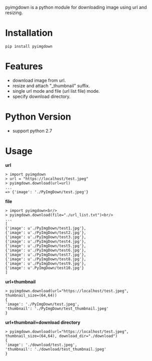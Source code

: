 pyimgdown is a python module for downloading image using url and resizing.


Installation
=============
    pip install pyimgdown


Features
=============
* download image from url.
* resize and attach "_thumbnail" suffix.
* single url mode and file (url list file) mode.
* specify download directory.

Python Version
==============
* support python 2.7 

Usage
=============

**url**

    > import pyimgdown
    > url = "https://localhost/test.jpeg"
    > pyimgdown.download(url=url)
    ...
    => {'image': './PyImgDown/test.jpeg'}




**file**

    > import pyimgdown<br/>
    > pyimgdown.download(file="./url_list.txt")<br/>
    ...
    [
    {'image': u'./PyImgDown/test1.jpg'},
    {'image': u'./PyImgDown/test2.jpg'},
    {'image': u'./PyImgDown/test3.jpg'},
    {'image': u'./PyImgDown/test4.jpg'},
    {'image': u'./PyImgDown/test5.jpg'},
    {'image': u'./PyImgDown/test6.jpg'},
    {'image': u'./PyImgDown/test7.jpg'},
    {'image': u'./PyImgDown/test8.jpg'},
    {'image': u'./PyImgDown/test9.jpg'},
    {'image': u'.PyImgDown/test10.jpg'}
    ]


**url+thumbnail**

    > pyimgdown.download(url="https://localhost/test.jpeg", thumbnail_size=(64,64))
    {
    'image': './PyImgDown/test.jpeg',
    'thumbnail': './PyImgDown/test_thumbnail.jpeg'
    }


**url+thumbnail+download directory**

    > pyimgdown.download(url="https://localhost/test.jpeg", thumbnail_size=(64,64), download_dir="./download")
    {
    'image': './download/test.jpeg',
    'thumbnail': './download/test_thumbnail.jpeg'
    }